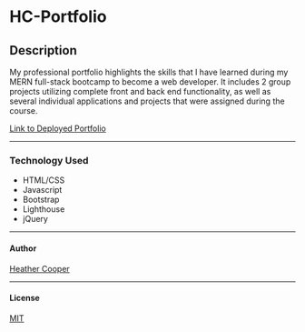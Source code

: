# HC-Portfolio

## Description

My professional portfolio highlights the skills that I have learned during my MERN full-stack bootcamp to become a web developer. It includes 2 group projects utilizing complete front and back end functionality, as well as  several individual applications and projects that were assigned during the course. 

[Link to Deployed Portfolio](https://cheribc.github.io/HC-Portfolio/)

---
### Technology Used
- HTML/CSS
- Javascript
- Bootstrap
- Lighthouse
- jQuery

---
#### Author

[Heather Cooper](https://github.com/cheribc)

---

#### License

[MIT](https://opensource.org/licenses/MIT)
